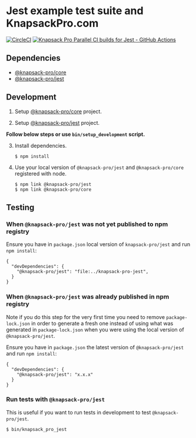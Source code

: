 # Jest example test suite and KnapsackPro.com

[![CircleCI](https://circleci.com/gh/KnapsackPro/jest-example-test-suite/tree/master.svg?style=svg)](https://circleci.com/gh/KnapsackPro/jest-example-test-suite/tree/master)
[![Knapsack Pro Parallel CI builds for Jest - GitHub Actions](https://img.shields.io/badge/Knapsack%20Pro-Parallel%20/%20Jest%20--%20GitHub%20Actions-%230074ff)](https://knapsackpro.com/dashboard/organizations/54/projects/509/test_suites/818/builds)

## Dependencies

- [@knapsack-pro/core](https://github.com/KnapsackPro/knapsack-pro-core-js)
- [@knapsack-pro/jest](https://github.com/KnapsackPro/knapsack-pro-jest)

## Development

1. Setup [@knapsack-pro/core](https://github.com/KnapsackPro/knapsack-pro-core-js) project.

2. Setup [@knapsack-pro/jest](https://github.com/KnapsackPro/knapsack-pro-jest) project.

**Follow below steps or use `bin/setup_development` script.**

3. Install dependencies.

   ```
   $ npm install
   ```

4. Use your local version of `@knapsack-pro/jest` and `@knapsack-pro/core` registered with node.

   ```
   $ npm link @knapsack-pro/jest
   $ npm link @knapsack-pro/core
   ```

## Testing

### When `@knapsack-pro/jest` was not yet published to npm registry

Ensure you have in `package.json` local version of `knapsack-pro/jest` and run `npm install`:

```
{
  "devDependencies": {
    "@knapsack-pro/jest": "file:../knapsack-pro-jest",
  }
}
```

### When `@knapsack-pro/jest` was already published in npm registry

Note if you do this step for the very first time you need to remove `package-lock.json` in order to generate a fresh one instead of using what was generated in `package-lock.json` when you were using the local version of `@knapsack-pro/jest`.

Ensure you have in `package.json` the latest version of `@knapsack-pro/jest` and run `npm install`:

```
{
  "devDependencies": {
    "@knapsack-pro/jest": "x.x.x"
  }
}
```

### Run tests with `@knapsack-pro/jest`

This is useful if you want to run tests in development to test `@knapsack-pro/jest`.

```
$ bin/knapsack_pro_jest
```
